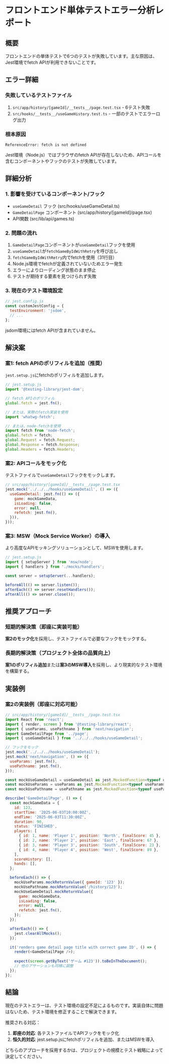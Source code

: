 # フロントエンド単体テストエラー分析レポート

## 概要
フロントエンドの単体テストで6つのテストが失敗しています。主な原因は、Jest環境でfetch APIが利用できないことです。

## エラー詳細

### 失敗しているテストファイル
1. `src/app/history/[gameId]/__tests__/page.test.tsx` - 6テスト失敗
2. `src/hooks/__tests__/useGameHistory.test.ts` - 一部のテストでエラーログ出力

### 根本原因
```
ReferenceError: fetch is not defined
```

Jest環境（Node.js）ではブラウザのfetch APIが存在しないため、APIコールを含むコンポーネントやフックのテストが失敗しています。

## 詳細分析

### 1. 影響を受けているコンポーネント/フック
- `useGameDetail` フック (src/hooks/useGameDetail.ts)
- `GameDetailPage` コンポーネント (src/app/history/[gameId]/page.tsx)
- API関数 (src/lib/api/games.ts)

### 2. 問題の流れ
1. `GameDetailPage`コンポーネントが`useGameDetail`フックを使用
2. `useGameDetail`が`fetchGameByIdWithRetry`を呼び出し
3. `fetchGameByIdWithRetry`内でfetchを使用（31行目）
4. Node.js環境でfetchが定義されていないためエラー発生
5. エラーによりローディング状態のまま停止
6. テストが期待する要素を見つけられず失敗

### 3. 現在のテスト環境設定
```javascript
// jest.config.js
const customJestConfig = {
  testEnvironment: 'jsdom',
  // ...
};
```

jsdom環境にはfetch APIが含まれていません。

## 解決案

### 案1: fetch APIのポリフィルを追加（推奨）
`jest.setup.js`にfetchのポリフィルを追加します。

```javascript
// jest.setup.js
import '@testing-library/jest-dom';

// fetch APIのポリフィル
global.fetch = jest.fn();

// または、実際のfetch実装を使用
import 'whatwg-fetch';

// または、node-fetchを使用
import fetch from 'node-fetch';
global.fetch = fetch;
global.Request = fetch.Request;
global.Response = fetch.Response;
global.Headers = fetch.Headers;
```

### 案2: APIコールをモック化
テストファイルで`useGameDetail`フックをモックします。

```javascript
// src/app/history/[gameId]/__tests__/page.test.tsx
jest.mock('../../../hooks/useGameDetail', () => ({
  useGameDetail: jest.fn(() => ({
    game: mockGameData,
    isLoading: false,
    error: null,
    refetch: jest.fn(),
  })),
}));
```

### 案3: MSW（Mock Service Worker）の導入
より高度なAPIモッキングソリューションとして、MSWを使用します。

```javascript
// jest.setup.js
import { setupServer } from 'msw/node';
import { handlers } from './mocks/handlers';

const server = setupServer(...handlers);

beforeAll(() => server.listen());
afterEach(() => server.resetHandlers());
afterAll(() => server.close());
```

## 推奨アプローチ

### 短期的解決策（即座に実装可能）
**案2のモック化**を採用し、テストファイルで必要なフックをモックする。

### 長期的解決策（プロジェクト全体の品質向上）
**案1のポリフィル追加**または**案3のMSW導入**を採用し、より現実的なテスト環境を構築する。

## 実装例

### 案2の実装例（即座に対応可能）

```javascript
// src/app/history/[gameId]/__tests__/page.test.tsx
import React from 'react';
import { render, screen } from '@testing-library/react';
import { useParams, usePathname } from 'next/navigation';
import GameDetailPage from '../page';
import { useGameDetail } from '../../../hooks/useGameDetail';

// フックをモック
jest.mock('../../../hooks/useGameDetail');
jest.mock('next/navigation', () => ({
  useParams: jest.fn(),
  usePathname: jest.fn(),
}));

const mockUseGameDetail = useGameDetail as jest.MockedFunction<typeof useGameDetail>;
const mockUseParams = useParams as jest.MockedFunction<typeof useParams>;
const mockUsePathname = usePathname as jest.MockedFunction<typeof usePathname>;

describe('GameDetailPage', () => {
  const mockGameData = {
    id: 123,
    startTime: '2025-06-03T10:00:00Z',
    endTime: '2025-06-03T11:30:00Z',
    duration: 90,
    status: 'FINISHED',
    players: [
      { id: 1, name: 'Player 1', position: 'North', finalScore: 45 },
      { id: 2, name: 'Player 2', position: 'East', finalScore: 67 },
      { id: 3, name: 'Player 3', position: 'South', finalScore: 23 },
      { id: 4, name: 'Player 4', position: 'West', finalScore: 89 },
    ],
    scoreHistory: [],
    hands: [],
  };

  beforeEach(() => {
    mockUseParams.mockReturnValue({ gameId: '123' });
    mockUsePathname.mockReturnValue('/history/123');
    mockUseGameDetail.mockReturnValue({
      game: mockGameData,
      isLoading: false,
      error: null,
      refetch: jest.fn(),
    });
  });

  afterEach(() => {
    jest.clearAllMocks();
  });

  it('renders game detail page title with correct game ID', () => {
    render(<GameDetailPage />);
    
    expect(screen.getByText('ゲーム #123')).toBeInTheDocument();
    // 他のアサーションも同様に調整
  });
});
```

## 結論

現在のテストエラーは、テスト環境の設定不足によるものです。実装自体に問題はないため、テスト環境を修正することで解決できます。

推奨される対応：
1. **即座の対応**: 各テストファイルでAPIフックをモック化
2. **恒久的対応**: jest.setup.jsにfetchポリフィルを追加、またはMSWを導入

どちらのアプローチを採用するかは、プロジェクトの規模とテスト戦略によって決定してください。
